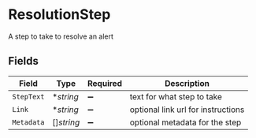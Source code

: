 # ResolutionStep

A step to take to resolve an alert


## Fields

| Field                              | Type                               | Required                           | Description                        |
| ---------------------------------- | ---------------------------------- | ---------------------------------- | ---------------------------------- |
| `StepText`                         | **string*                          | :heavy_minus_sign:                 | text for what step to take         |
| `Link`                             | **string*                          | :heavy_minus_sign:                 | optional link url for instructions |
| `Metadata`                         | []*string*                         | :heavy_minus_sign:                 | optional metadata for the step     |